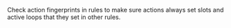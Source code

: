 Check action fingerprints in rules to make sure actions always set slots
and active loops that they set in other rules.
